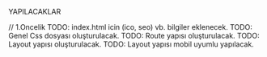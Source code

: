 YAPILACAKLAR

// 1.Oncelik
TODO: index.html icin (ico, seo) vb. bilgiler eklenecek.
TODO: Genel Css dosyası oluşturulacak.
TODO: Route yapısı oluşturulacak.
TODO: Layout yapısı oluşturulacak.
TODO: Layout yapısı mobil uyumlu yapılacak.
